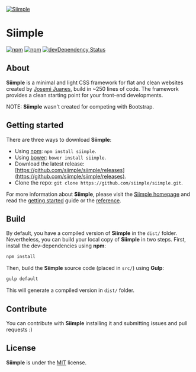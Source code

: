 [![Siimple](http://siimple.github.io/img/siimple.png)](https://siimple.github.io/)

# Siimple

[![npm](https://img.shields.io/npm/v/siimple.svg?style=flat-square)](https://www.npmjs.com/package/siimple)
[![npm](https://img.shields.io/npm/dt/siimple.svg?style=flat-square)](https://www.npmjs.com/package/siimple)
[![devDependency Status](https://david-dm.org/siimple/siimple/dev-status.svg?style=flat-square)](https://david-dm.org/siimple/siimple#info=devDependencies)


## About

**Siimple** is a minimal and light CSS framework for flat and clean websites created by [Josemi Juanes](http://jm.juanes.xyz), build in ~250 lines of code. The framework provides a clean starting point for your front-end developments.

NOTE: **Siimple** wasn't created for competing with Bootstrap.

## Getting started

There are three ways to download **Siimple**:

- Using [npm](http://npmjs.org/package/siimple): `npm install siimple`.
- Using [bower](http://bower.io): `bower install siimple`.
- Download the latest release: [https://github.com/siimple/siimple/releases](https://github.com/siimple/siimple/releases).
- Clone the repo: `git clone https://github.com/siimple/siimple.git`.

For more information about **Siimple**, please visit the [Siimple homepage](https://siimple.github.io) and read the [getting started](https://siimple.github.io/getting-started) guide or the [reference](https://siimple.github.io/reference).

## Build

By default, you have a compiled version of **Siimple** in the `dist/` folder. Nevertheless, you can build your local copy of **Siimple** in two steps. First, install the dev-dependencies using **npm**:

```sh
npm install
```

Then, build the **Siimple** source code (placed in `src/`) using **Gulp**:

```sh
gulp default
```

This will generate a compiled version in `dist/` folder.


## Contribute

You can contribute with **Siimple** installing it and submitting issues and pull requests :)

## License

**Siimple** is under the [MIT](LICENSE) license.
